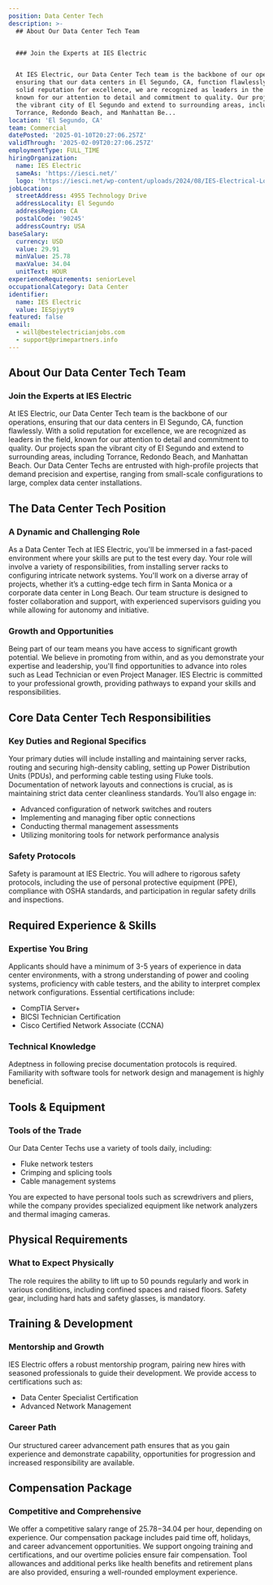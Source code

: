 ```yaml
---
position: Data Center Tech
description: >-
  ## About Our Data Center Tech Team


  ### Join the Experts at IES Electric


  At IES Electric, our Data Center Tech team is the backbone of our operations,
  ensuring that our data centers in El Segundo, CA, function flawlessly. With a
  solid reputation for excellence, we are recognized as leaders in the field,
  known for our attention to detail and commitment to quality. Our projects span
  the vibrant city of El Segundo and extend to surrounding areas, including
  Torrance, Redondo Beach, and Manhattan Be...
location: 'El Segundo, CA'
team: Commercial
datePosted: '2025-01-10T20:27:06.257Z'
validThrough: '2025-02-09T20:27:06.257Z'
employmentType: FULL_TIME
hiringOrganization:
  name: IES Electric
  sameAs: 'https://iesci.net/'
  logo: 'https://iesci.net/wp-content/uploads/2024/08/IES-Electrical-Logo-color.png'
jobLocation:
  streetAddress: 4955 Technology Drive
  addressLocality: El Segundo
  addressRegion: CA
  postalCode: '90245'
  addressCountry: USA
baseSalary:
  currency: USD
  value: 29.91
  minValue: 25.78
  maxValue: 34.04
  unitText: HOUR
experienceRequirements: seniorLevel
occupationalCategory: Data Center
identifier:
  name: IES Electric
  value: IESpjyyt9
featured: false
email:
  - will@bestelectricianjobs.com
  - support@primepartners.info
---
```




## About Our Data Center Tech Team

### Join the Experts at IES Electric

At IES Electric, our Data Center Tech team is the backbone of our operations, ensuring that our data centers in El Segundo, CA, function flawlessly. With a solid reputation for excellence, we are recognized as leaders in the field, known for our attention to detail and commitment to quality. Our projects span the vibrant city of El Segundo and extend to surrounding areas, including Torrance, Redondo Beach, and Manhattan Beach. Our Data Center Techs are entrusted with high-profile projects that demand precision and expertise, ranging from small-scale configurations to large, complex data center installations.

## The Data Center Tech Position

### A Dynamic and Challenging Role

As a Data Center Tech at IES Electric, you'll be immersed in a fast-paced environment where your skills are put to the test every day. Your role will involve a variety of responsibilities, from installing server racks to configuring intricate network systems. You'll work on a diverse array of projects, whether it’s a cutting-edge tech firm in Santa Monica or a corporate data center in Long Beach. Our team structure is designed to foster collaboration and support, with experienced supervisors guiding you while allowing for autonomy and initiative.

### Growth and Opportunities

Being part of our team means you have access to significant growth potential. We believe in promoting from within, and as you demonstrate your expertise and leadership, you'll find opportunities to advance into roles such as Lead Technician or even Project Manager. IES Electric is committed to your professional growth, providing pathways to expand your skills and responsibilities.

## Core Data Center Tech Responsibilities

### Key Duties and Regional Specifics

Your primary duties will include installing and maintaining server racks, routing and securing high-density cabling, setting up Power Distribution Units (PDUs), and performing cable testing using Fluke tools. Documentation of network layouts and connections is crucial, as is maintaining strict data center cleanliness standards. You’ll also engage in:

- Advanced configuration of network switches and routers
- Implementing and managing fiber optic connections
- Conducting thermal management assessments
- Utilizing monitoring tools for network performance analysis

### Safety Protocols

Safety is paramount at IES Electric. You will adhere to rigorous safety protocols, including the use of personal protective equipment (PPE), compliance with OSHA standards, and participation in regular safety drills and inspections.

## Required Experience & Skills

### Expertise You Bring

Applicants should have a minimum of 3-5 years of experience in data center environments, with a strong understanding of power and cooling systems, proficiency with cable testers, and the ability to interpret complex network configurations. Essential certifications include:

- CompTIA Server+
- BICSI Technician Certification
- Cisco Certified Network Associate (CCNA)

### Technical Knowledge

Adeptness in following precise documentation protocols is required. Familiarity with software tools for network design and management is highly beneficial.

## Tools & Equipment

### Tools of the Trade

Our Data Center Techs use a variety of tools daily, including:

- Fluke network testers
- Crimping and splicing tools
- Cable management systems

You are expected to have personal tools such as screwdrivers and pliers, while the company provides specialized equipment like network analyzers and thermal imaging cameras.

## Physical Requirements

### What to Expect Physically

The role requires the ability to lift up to 50 pounds regularly and work in various conditions, including confined spaces and raised floors. Safety gear, including hard hats and safety glasses, is mandatory.

## Training & Development

### Mentorship and Growth

IES Electric offers a robust mentorship program, pairing new hires with seasoned professionals to guide their development. We provide access to certifications such as:

- Data Center Specialist Certification
- Advanced Network Management

### Career Path

Our structured career advancement path ensures that as you gain experience and demonstrate capability, opportunities for progression and increased responsibility are available.

## Compensation Package

### Competitive and Comprehensive

We offer a competitive salary range of $25.78-$34.04 per hour, depending on experience. Our compensation package includes paid time off, holidays, and career advancement opportunities. We support ongoing training and certifications, and our overtime policies ensure fair compensation. Tool allowances and additional perks like health benefits and retirement plans are also provided, ensuring a well-rounded employment experience.